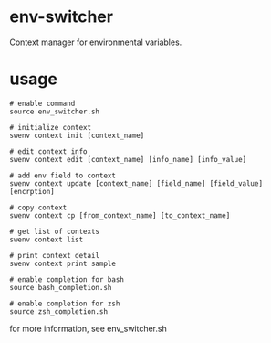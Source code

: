 # env-switcher
Context manager for environmental variables.

# usage
```
# enable command
source env_switcher.sh

# initialize context
swenv context init [context_name]

# edit context info
swenv context edit [context_name] [info_name] [info_value]

# add env field to context
swenv context update [context_name] [field_name] [field_value] [encrption]

# copy context
swenv context cp [from_context_name] [to_context_name]

# get list of contexts
swenv context list

# print context detail
swenv context print sample

# enable completion for bash
source bash_completion.sh

# enable completion for zsh
source zsh_completion.sh
```

for more information, see env_switcher.sh
